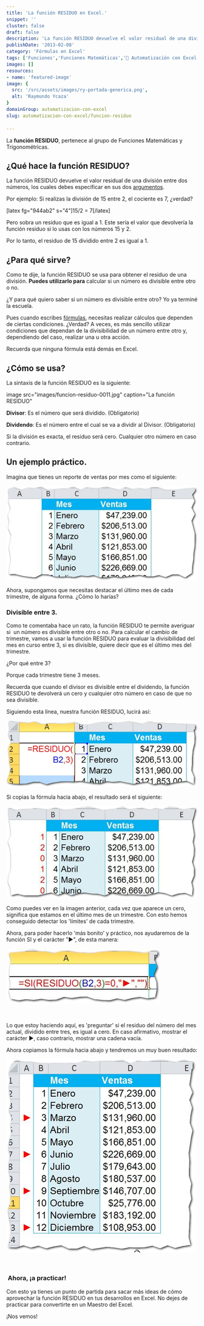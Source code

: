 ```yaml
---
title: 'La función RESIDUO en Excel.'
snippet: ''
cluster: false
draft: false 
description: 'La función RESIDUO devuelve el valor residual de una división entre dos números, los cuales debes especificar en sus dos argumentos.'
publishDate: '2013-02-08'
category: 'Fórmulas en Excel'
tags: ['Funciones','Funciones Matemáticas','🤖 Automatización con Excel']
images: []
resources: 
- name: 'featured-image'
image: {
  src: '/src/assets/images/ry-portada-generica.png',
  alt: 'Raymundo Ycaza'
}
domainGroup: automatizacion-con-excel
slug: automatizacion-con-excel/funcion-residuo

---
```


La **función RESIDUO**, pertenece al grupo de Funciones Matemáticas y Trigonométricas.

## ¿Qué hace la función RESIDUO?

La función RESIDUO devuelve el valor residual de una división entre dos números, los cuales debes especificar en sus dos [argumentos](http://raymundoycaza.com/que-son-los-argumentos-en-excel/ "¿ Qué son los argumentos en Excel ?").

Por ejemplo: Si realizas la división de 15 entre 2, el cociente es 7, ¿verdad?

\[latex fg="944ab2" s="4"\]15/2 = 7\[/latex\]

Pero sobra un residuo que es igual a 1. Este sería el valor que devolvería la función residuo si lo usas con los números 15 y 2.

Por lo tanto, el residuo de 15 dividido entre 2 es igual a 1.

## ¿Para qué sirve?

Como te dije, la función RESIDUO se usa para obtener el residuo de una división. **Puedes utilizarlo para** calcular si un número es divisible entre otro o no.

¿Y para qué quiero saber si un número es divisible entre otro? Yo ya terminé la escuela.

Pues cuando escribes [fórmulas](http://raymundoycaza.com/que-es-una-formula-en-excel/ "¿ Qué es una fórmula en Excel ?"), necesitas realizar cálculos que dependen de ciertas condiciones. ¿Verdad? A veces, es más sencillo utilizar condiciones que dependan de la divisibilidad de un número entre otro y, dependiendo del caso, realizar una u otra acción.

Recuerda que ninguna fórmula está demás en Excel.

## ¿Cómo se usa?

La sintaxis de la función RESIDUO es la siguiente:

 image src="images/funcion-residuo-0011.jpg" caption="La función RESIDUO" 



**Divisor**: Es el número que será dividido. (Obligatorio)

**Dividendo**: Es el número entre el cual se va a dividir al Divisor. (Obligatorio)

Si la división es exacta, el residuo será cero. Cualquier otro número en caso contrario.

## Un ejemplo práctico.

Imagina que tienes un reporte de ventas por mes como el siguiente:

[![Función Residuo](/src/assets/images/2023/funcion-residuo-0021.jpg)](http://raymundoycaza.com/wp-content/uploads/funcion-residuo-0021.jpg)

Ahora, supongamos que necesitas destacar el último mes de cada trimestre, de alguna forma. ¿Cómo lo harías?

### Divisible entre 3.

Como te comentaba hace un rato, la función RESIDUO te permite averiguar si  un número es divisible entre otro o no. Para calcular el cambio de trimestre, vamos a usar la función RESIDUO para evaluar la divisibilidad del mes en curso entre 3, si es divisible, quiere decir que es el último mes del trimestre.

¿Por qué entre 3?

Porque cada trimestre tiene 3 meses.

Recuerda que cuando el divisor es divisible entre el dividendo, la función RESIDUO te devolverá un cero y cualquier otro número en caso de que no sea divisible.

Siguiendo esta línea, nuestra función RESIDUO, lucirá así:

[![Función Residuo](/src/assets/images/2023/funcion-residuo-0031.jpg)](http://raymundoycaza.com/wp-content/uploads/funcion-residuo-0031.jpg)

Si copias la fórmula hacia abajo, el resultado será el siguiente:

[![Función Residuo](/src/assets/images/2023/funcion-residuo-0041.jpg)](http://raymundoycaza.com/wp-content/uploads/funcion-residuo-0041.jpg)

Como puedes ver en la imagen anterior, cada vez que aparece un cero, significa que estamos en el último mes de un trimestre. Con esto hemos conseguido detectar los 'límites' de cada trimestre.

Ahora, para poder hacerlo 'más bonito' y práctico, nos ayudaremos de la función SI y el carácter "►", de esta manera:

[![Función Residuo](/src/assets/images/2023/funcion-residuo-0051.jpg)](http://raymundoycaza.com/wp-content/uploads/funcion-residuo-0051.jpg)

 

Lo que estoy haciendo aquí, es 'preguntar' si el residuo del número del mes actual, dividido entre tres, es igual a cero. En caso afirmativo, mostrar el carácter ►, caso contrario, mostrar una cadena vacía.

Ahora copiamos la fórmula hacia abajo y tendremos un muy buen resultado:

[![Función Residuo](/src/assets/images/2023/funcion-residuo-0061.jpg)](http://raymundoycaza.com/wp-content/uploads/funcion-residuo-0061.jpg)

 

###  Ahora, ¡a practicar!

Con esto ya tienes un punto de partida para sacar más ideas de cómo aprovechar la función RESIDUO en tus desarrollos en Excel. No dejes de practicar para convertirte en un Maestro del Excel.

¡Nos vemos!
